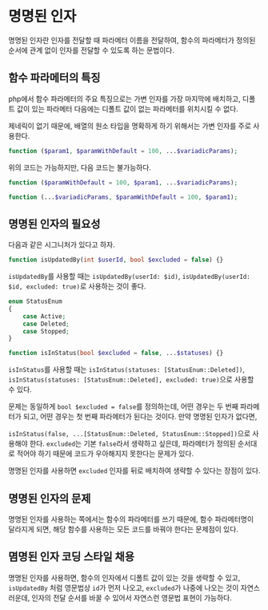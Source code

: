 # 명명된 인자

명명된 인자란 인자를 전달할 때 파라메터 이름을 전달하여, 함수의 파라메터가 정의된 순서에 관계 없이 인자를 전달할 수 있도록 하는 문법이다.

## 함수 파라메터의 특징

php에서 함수 파라메터의 주요 특징으로는 가변 인자를 가장 마지막에 배치하고, 디폴트 값이 있는 파라메터 다음에는 디폴트 값이 없는 파라메터를 위치시킬 수 없다.

제네릭이 없기 때문에, 배열의 원소 타입을 명확하게 하기 위해서는 가변 인자를 주로 사용한다.

```php
function ($param1, $paramWithDefault = 100, ...$variadicParams);
```

위의 코드는 가능하지만, 다음 코드는 불가능하다.

```php
function ($paramWithDefault = 100, $param1, ...$variadicParams);
```

```php
function (...$variadicParams, $paramWithDefault = 100, $param1);
```

## 명명된 인자의 필요성

다음과 같은 시그니처가 있다고 하자.

```php
function isUpdatedBy(int $userId, bool $excluded = false) {}
```

`isUpdatedBy`를 사용할 때는 `isUpdatedBy(userId: $id)`, `isUpdatedBy(userId: $id, excluded: true)`로 사용하는 것이 좋다.

```php
enum StatusEnum
{
    case Active;
    case Deleted;
    case Stopped;
}

function isInStatus(bool $excluded = false, ...$statuses) {}
```

`isInStatus`를 사용할 때는 `isInStatus(statuses: [StatusEnum::Deleted])`, `isInStatus(statuses: [StatusEnum::Deleted], excluded: true)`으로 사용할 수 있다.

문제는 동일하게 `bool $excluded = false`를 정의하는데, 어떤 경우는 두 번째 파라메터가 되고, 어떤 경우는 첫 번째 파라메터가 된다는 것이다. 만약 명명된 인자가 없다면,

`isInStatus(false, ...[StatusEnum::Deleted, StatusEnum::Stopped])`으로 사용해야 한다. `excluded`는 기본 `false`라서 생략하고 싶은데, 파라메터가 정의된 순서대로 적어야 하기 때문에 코드가 우아해지지 못한다는 문제가 있다.

명명된 인자를 사용하면 `excluded` 인자를 뒤로 배치하여 생략할 수 있다는 장점이 있다.

## 명명된 인자의 문제

명명된 인자를 사용하는 쪽에서는 함수의 파라메터를 쓰기 때문에, 함수 파라메터명이 달라지게 되면, 해당 함수를 사용하는 모든 코드를 바꿔야 한다는 문제점이 있다.

## 몀명된 인자 코딩 스타일 채용

명명된 인자를 사용하면, 함수의 인자에서 디폴트 값이 있는 것을 생략할 수 있고, `isUpdatedBy` 처럼 영문법상 `id`가 먼저 나오고, `excluded`가 나중에 나오는 것이 자연스러운데, 인자의 전달 순서를 바꿀 수 있어서 자연스런 영문법 표현이 가능하다.
